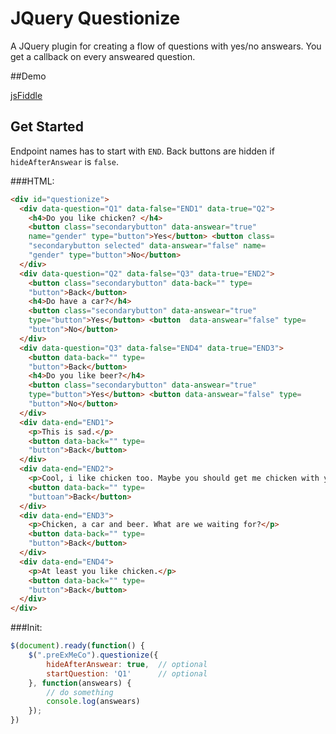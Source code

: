 # JQuery Questionize
A JQuery plugin for creating a flow of questions with yes/no answears. You get a callback on every answeared question.

##Demo

[jsFiddle](https://jsfiddle.net/amkv64ey/2/)


## Get Started

Endpoint names has to start with `END`.
Back buttons are hidden if `hideAfterAnswear` is `false`.

###HTML:

```html
<div id="questionize">
  <div data-question="Q1" data-false="END1" data-true="Q2">
    <h4>Do you like chicken? </h4>
    <button class="secondarybutton" data-answear="true"
    name="gender" type="button">Yes</button> <button class=
    "secondarybutton selected" data-answear="false" name=
    "gender" type="button">No</button>
  </div>
  <div data-question="Q2" data-false="Q3" data-true="END2">
    <button class="secondarybutton" data-back="" type=
    "button">Back</button>
    <h4>Do have a car?</h4>
    <button class="secondarybutton" data-answear="true"
    type="button">Yes</button> <button  data-answear="false" type=
    "button">No</button>
  </div>
  <div data-question="Q3" data-false="END4" data-true="END3">
    <button data-back="" type=
    "button">Back</button>
    <h4>Do you like beer?</h4>
    <button class="secondarybutton" data-answear="true"
    type="button">Yes</button> <button data-answear="false" type=
    "button">No</button>
  </div>
  <div data-end="END1">
    <p>This is sad.</p>
    <button data-back="" type=
    "button">Back</button>
  </div>
  <div data-end="END2">
    <p>Cool, i like chicken too. Maybe you should get me chicken with your car.</p>
    <button data-back="" type=
    "buttoan">Back</button>
  </div>
  <div data-end="END3">
    <p>Chicken, a car and beer. What are we waiting for?</p>
    <button data-back="" type=
    "button">Back</button>
  </div>
  <div data-end="END4">
    <p>At least you like chicken.</p>
    <button data-back="" type=
    "button">Back</button>
  </div>
</div>
```

###Init:
```javascript
$(document).ready(function() {
    $(".preExMeCo").questionize({
        hideAfterAnswear: true,  // optional
        startQuestion: 'Q1' 	 // optional
    }, function(answears) {
    	// do something
        console.log(answears)
    });
})
```